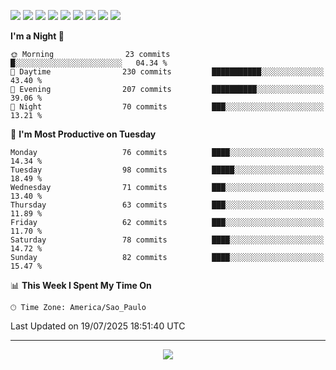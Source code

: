<p>
  <img src="https://img.shields.io/badge/go-%2300ADD8.svg?style=for-the-badge&logo=go&logoColor=white">
  <img src="https://img.shields.io/badge/typescript-%23007ACC.svg?style=for-the-badge&logo=typescript&logoColor=white">
  <img src="https://img.shields.io/badge/node.js-6DA55F?style=for-the-badge&logo=node.js&logoColor=white">
  <img src="https://img.shields.io/badge/python-3670A0?style=for-the-badge&logo=python&logoColor=ffdd54">
  <img src="https://img.shields.io/badge/Laravel-FF2D20?style=for-the-badge&logo=laravel&logoColor=white">
  <img src="https://img.shields.io/badge/html5-%23E34F26.svg?style=for-the-badge&logo=html5&logoColor=white">
  <img src="https://img.shields.io/badge/css3-%231572B6.svg?style=for-the-badge&logo=css3&logoColor=white">
  <img src="https://img.shields.io/badge/tailwindcss-%2338B2AC.svg?style=for-the-badge&logo=tailwind-css&logoColor=white">
  <img src="https://img.shields.io/badge/AWS-%23FF9900.svg?style=for-the-badge&logo=amazon-aws&logoColor=white">
</p>

<!--START_SECTION:waka-->
**I'm a Night 🦉** 

```text
🌞 Morning                23 commits          █░░░░░░░░░░░░░░░░░░░░░░░░   04.34 % 
🌆 Daytime                230 commits         ███████████░░░░░░░░░░░░░░   43.40 % 
🌃 Evening                207 commits         ██████████░░░░░░░░░░░░░░░   39.06 % 
🌙 Night                  70 commits          ███░░░░░░░░░░░░░░░░░░░░░░   13.21 % 
```
📅 **I'm Most Productive on Tuesday** 

```text
Monday                   76 commits          ████░░░░░░░░░░░░░░░░░░░░░   14.34 % 
Tuesday                  98 commits          █████░░░░░░░░░░░░░░░░░░░░   18.49 % 
Wednesday                71 commits          ███░░░░░░░░░░░░░░░░░░░░░░   13.40 % 
Thursday                 63 commits          ███░░░░░░░░░░░░░░░░░░░░░░   11.89 % 
Friday                   62 commits          ███░░░░░░░░░░░░░░░░░░░░░░   11.70 % 
Saturday                 78 commits          ████░░░░░░░░░░░░░░░░░░░░░   14.72 % 
Sunday                   82 commits          ████░░░░░░░░░░░░░░░░░░░░░   15.47 % 
```


📊 **This Week I Spent My Time On** 

```text
🕑︎ Time Zone: America/Sao_Paulo
```


 Last Updated on 19/07/2025 18:51:40 UTC
<!--END_SECTION:waka-->

---
<p align="center">
  <img src="https://visitcount.itsvg.in/api?id=OrlatoDev&icon=0&color=12">
</p>
